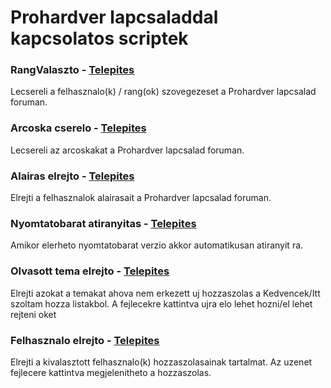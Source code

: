 # Prohardver lapcsaladdal kapcsolatos scriptek

### RangValaszto - [Telepites](https://raw.githubusercontent.com/fazekmar/browser-userscripts/master/prohardver/rangvalaszto.user.js)

Lecsereli a felhasznalo(k) / rang(ok) szovegezeset a Prohardver lapcsalad foruman.

### Arcoska cserelo - [Telepites](https://raw.githubusercontent.com/fazekmar/browser-userscripts/master/prohardver/arcoskacserelo.user.js)

Lecsereli az arcoskakat a Prohardver lapcsalad foruman.

### Alairas elrejto - [Telepites](https://raw.githubusercontent.com/fazekmar/browser-userscripts/master/prohardver/alairas-elrejto.user.js)

Elrejti a felhasznalok alairasait a Prohardver lapcsalad foruman.

### Nyomtatobarat atiranyitas - [Telepites](https://raw.githubusercontent.com/fazekmar/browser-userscripts/master/prohardver/nyomtatobarat-atiranyitas.user.js)

Amikor elerheto nyomtatobarat verzio akkor automatikusan atiranyit ra.

### Olvasott tema elrejto - [Telepites](https://raw.githubusercontent.com/fazekmar/browser-userscripts/master/prohardver/olvasott-tema-elrejto.user.js)

Elrejti azokat a temakat ahova nem erkezett uj hozzaszolas a Kedvencek/Itt szoltam hozza listakbol. A fejlecekre kattintva ujra elo lehet hozni/el lehet rejteni oket

### Felhasznalo elrejto - [Telepites](https://raw.githubusercontent.com/fazekmar/browser-userscripts/master/prohardver/felhasznalo-elrejto.user.js)

Elrejti a kivalasztott felhasznalo(k) hozzaszolasainak tartalmat. Az uzenet fejlecere kattintva megjelenitheto a hozzaszolas.
